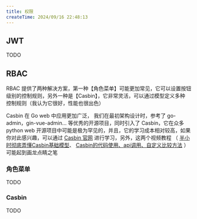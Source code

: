 ```yaml
---
title: 权限
createTime: 2024/09/16 22:48:13
---
```


## JWT

TODO

## RBAC

RBAC 提供了两种解决方案，第一种【角色菜单】可能更加常见，它可以设置按钮级别的控制规则，另外一种是【Casbin】，它非常灵活，可以通过模型定义多种
控制规则（我认为它很好，性能也很出色）

Casbin 在 Go web 中应用更加广泛， 我们在最初架构设计时，参考了 go-admin，gin-vue-admin... 等优秀的开源项目，同时引入了
Casbin，它在众多 python web 开源项目中可能是极为罕见的，并且，它的学习成本相对较高，如果你对此感兴趣，可以通过
[Casbin 官网](https://casbin.org/docs/get-started) 进行学习，另外，这两个视频教程 （
[半小时彻底弄懂Casbin基础模型](https://www.bilibili.com/video/BV1qz4y167XP/?spm_id_from=333.999.0.0&vd_source=958c4d7f9243c68a0ec9dcd327bad930)、
[Casbin的代码使用、api调用、自定义比较方法](https://www.bilibili.com/video/BV13r4y1M7AC/?spm_id_from=333.999.0.0&vd_source=958c4d7f9243c68a0ec9dcd327bad930)
） 可能起到画龙点睛之笔

### 角色菜单

TODO

### Casbin

TODO
